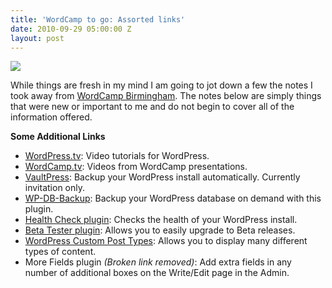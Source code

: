 ```yaml
---
title: 'WordCamp to go: Assorted links'
date: 2010-09-29 05:00:00 Z
layout: post
---
```


![](/assets/images/wordcamp-in-a-box.jpg)

While things are fresh in my mind I am going to jot down a few the notes I took away from [WordCamp Birmingham](http://wordcampbirmingham.org/). The notes below are simply things that were new or important to me and do not begin to cover all of the information offered.

**Some Additional Links**

- [WordPress.tv](http://wordpress.tv/): Video tutorials for WordPress.
- [WordCamp.tv](http://wordpress.tv/category/wordcamptv/): Videos from WordCamp presentations.
- [VaultPress](http://www.vaultpress.com/): Backup your WordPress install automatically. Currently invitation only.
- [WP-DB-Backup](http://wordpress.org/extend/plugins/wp-db-backup/): Backup your WordPress database on demand with this plugin.
- [Health Check plugin](http://wordpress.org/extend/plugins/health-check/): Checks the health of your WordPress install.
- [Beta Tester plugin](http://wordpress.org/extend/plugins/wordpress-beta-tester/): Allows you to easily upgrade to Beta releases.
- [WordPress Custom Post Types](http://codex.wordpress.org/Custom_Post_Types): Allows you to display many different types of content.
- More Fields plugin _(Broken link removed)_: Add extra fields in any number of additional boxes on the Write/Edit page in the Admin.
